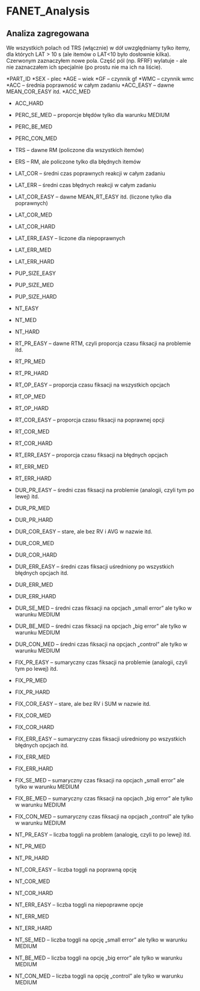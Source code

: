 # FANET_Analysis

## Analiza zagregowana
We wszystkich polach od TRS (włącznie) w dół uwzględniamy tylko itemy, dla których LAT &gt; 10 s (ale
itemów o LAT&lt;10 było dosłownie kilka). Czerwonym zaznaczyłem nowe pola. Część pól (np. RFRF)
wylatuje - ale nie zaznaczałem ich specjalnie (po prostu nie ma ich na liście).

*PART_ID
*SEX - plec
*AGE – wiek
*GF – czynnik gf
*WMC – czynnik wmc
*ACC – średnia poprawność w całym zadaniu
*ACC_EASY – dawne MEAN_COR_EASY itd.
*ACC_MED
* ACC_HARD
* PERC_SE_MED – proporcje błędów tylko dla warunku MEDIUM
* PERC_BE_MED
* PERC_CON_MED
* TRS – dawne RM (policzone dla wszystkich itemów)
* ERS – RM, ale policzone tylko dla błędnych itemów
* LAT_COR – średni czas poprawnych reakcji w całym zadaniu
* LAT_ERR – średni czas błędnych reakcji w całym zadaniu
* LAT_COR_EASY – dawne MEAN_RT_EASY itd. (liczone tylko dla poprawnych)
* LAT_COR_MED
* LAT_COR_HARD
* LAT_ERR_EASY – liczone dla niepoprawnych
* LAT_ERR_MED
* LAT_ERR_HARD
* PUP_SIZE_EASY
* PUP_SIZE_MED
* PUP_SIZE_HARD
* NT_EASY
* NT_MED
* NT_HARD
* RT_PR_EASY – dawne RTM, czyli proporcja czasu fiksacji na problemie itd.
* RT_PR_MED
* RT_PR_HARD
* RT_OP_EASY – proporcja czasu fiksacji na wszystkich opcjach
* RT_OP_MED
* RT_OP_HARD
* RT_COR_EASY – proporcja czasu fiksacji na poprawnej opcji
* RT_COR_MED
* RT_COR_HARD
* RT_ERR_EASY – proporcja czasu fiksacji na błędnych opcjach
* RT_ERR_MED
* RT_ERR_HARD
* DUR_PR_EASY – średni czas fiksacji na problemie (analogii, czyli tym po lewej) itd.
* DUR_PR_MED
* DUR_PR_HARD
* DUR_COR_EASY – stare, ale bez RV i AVG w nazwie itd.
* DUR_COR_MED
* DUR_COR_HARD
* DUR_ERR_EASY – średni czas fiksacji uśredniony po wszystkich błędnych opcjach itd.

* DUR_ERR_MED
* DUR_ERR_HARD
* DUR_SE_MED – średni czas fiksacji na opcjach „small error” ale tylko w warunku MEDIUM
* DUR_BE_MED – średni czas fiksacji na opcjach „big error” ale tylko w warunku MEDIUM
* DUR_CON_MED – średni czas fiksacji na opcjach „control” ale tylko w warunku MEDIUM
* FIX_PR_EASY – sumaryczny czas fiksacji na problemie (analogii, czyli tym po lewej) itd.
* FIX_PR_MED
* FIX_PR_HARD
* FIX_COR_EASY – stare, ale bez RV i SUM w nazwie itd.
* FIX_COR_MED
* FIX_COR_HARD
* FIX_ERR_EASY – sumaryczny czas fiksacji uśredniony po wszystkich błędnych opcjach itd.
* FIX_ERR_MED
* FIX_ERR_HARD
* FIX_SE_MED – sumaryczny czas fiksacji na opcjach „small error” ale tylko w warunku MEDIUM
* FIX_BE_MED – sumaryczny czas fiksacji na opcjach „big error” ale tylko w warunku MEDIUM
* FIX_CON_MED – sumaryczny czas fiksacji na opcjach „control” ale tylko w warunku MEDIUM
* NT_PR_EASY – liczba toggli na problem (analogię, czyli to po lewej) itd.
* NT_PR_MED
* NT_PR_HARD
* NT_COR_EASY – liczba toggli na poprawną opcję
* NT_COR_MED
* NT_COR_HARD
* NT_ERR_EASY – liczba toggli na niepoprawne opcje
* NT_ERR_MED
* NT_ERR_HARD
* NT_SE_MED – liczba toggli na opcję „small error” ale tylko w warunku MEDIUM
* NT_BE_MED – liczba toggli na opcję „big error” ale tylko w warunku MEDIUM
* NT_CON_MED – liczba toggli na opcję „control” ale tylko w warunku MEDIUM
